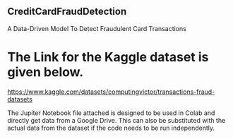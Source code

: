 ## CreditCardFraudDetection
A Data-Driven Model To Detect Fraudulent Card Transactions 

# The Link for the Kaggle dataset is given below.
https://www.kaggle.com/datasets/computingvictor/transactions-fraud-datasets

The Jupiter Notebook file attached is designed to be used in Colab and directly get data from a Google Drive. 
This can also be substituted with the actual data from the dataset if the code needs to be run independently.
